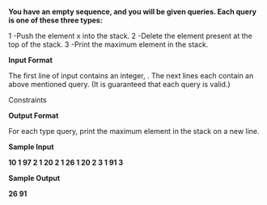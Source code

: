 <p><b>You have an empty sequence, and you will be given queries. Each query is one of these three types:</b>

1    -Push the element x into the stack.
2    -Delete the element present at the top of the stack.
3    -Print the maximum element in the stack.
</p>
<b>Input Format</b>

The first line of input contains an integer, . The next lines each contain an above mentioned query. (It is guaranteed that each query is valid.)

Constraints


<b>Output Format</b>

For each type query, print the maximum element in the stack on a new line.

<b>Sample Input</bd>

10
1 97
2
1 20
2
1 26
1 20
2
3
1 91
3

<b>Sample Output</b>

26
91
